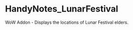 HandyNotes_LunarFestival
========================

WoW Addon - Displays the locations of Lunar Festival elders.